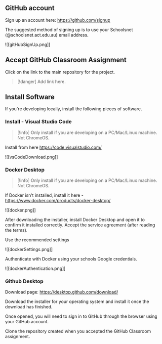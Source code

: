 ## GitHub account

Sign up an account here: https://github.com/signup

The suggested method of signing up is to use your Schoolsnet (@schoolsnet.act.edu.au) email address.

![[gitHubSignUp.png]]

## Accept GitHub Classroom Assignment

Click on the link to the main repository for the project.

> [!danger] Add link here.

## Install Software

If you're developing locally, install the following pieces of software.

### Install - Visual Studio Code

> [!info] Only install if you are developing on a PC/Mac/Linux machine. Not ChromeOS.

Install from here
https://code.visualstudio.com/

![[vsCodeDownload.png]]

### Docker Desktop

>[!info] Only install if you are developing on a PC/Mac/Linux machine. Not ChromeOS.

If Docker isn't installed, install it here - https://www.docker.com/products/docker-desktop/

![[docker.png]]

After downloading the installer, install Docker Desktop and open it to confirm it installed correctly. Accept the service agreement (after reading the terms).

Use the recommended settings

![[dockerSettings.png]]


Authenticate with Docker using your schools Google credentials.

![[dockerAuthentication.png]]


### Github Desktop

Download page: https://desktop.github.com/download/

Download the installer for your operating system and install it once the download has finished.

Once opened, you will need to sign in to GitHub through the browser using your GitHub account.

Clone the repository created when you accepted the GitHub Classroom assignment.
